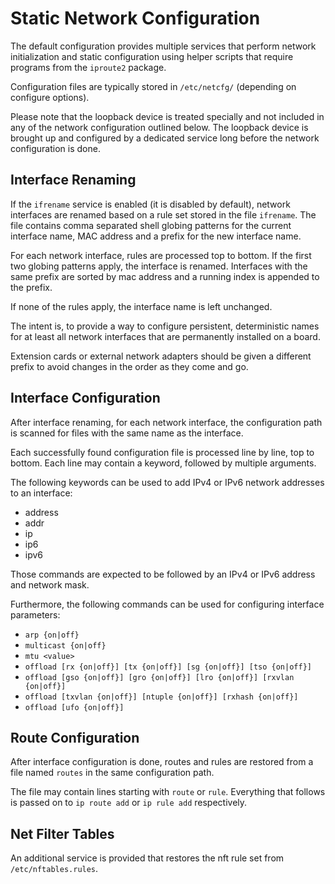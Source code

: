 # Static Network Configuration

The default configuration provides multiple services that perform network
initialization and static configuration using helper scripts that require
programs from the `iproute2` package.

Configuration files are typically stored in `/etc/netcfg/` (depending on
configure options).

Please note that the loopback device is treated specially and not included in
any of the network configuration outlined below. The loopback device is brought
up and configured by a dedicated service long before the network configuration
is done.


## Interface Renaming

If the `ifrename` service is enabled (it is disabled by default), network
interfaces are renamed based on a rule set stored in the file `ifrename`.
The file contains comma separated shell globing patterns for the current
interface name, MAC address and a prefix for the new interface name.

For each network interface, rules are processed top to bottom. If the first two
globing patterns apply, the interface is renamed. Interfaces with the same
prefix are sorted by mac address and a running index is appended to the prefix.

If none of the rules apply, the interface name is left unchanged.


The intent is, to provide a way to configure persistent, deterministic names for
at least all network interfaces that are permanently installed on a board.

Extension cards or external network adapters should be given a different prefix
to avoid changes in the order as they come and go.


## Interface Configuration

After interface renaming, for each network interface, the configuration path is
scanned for files with the same name as the interface.

Each successfully found configuration file is processed line by line, top to
bottom. Each line may contain a keyword, followed by multiple arguments.

The following keywords can be used to add IPv4 or IPv6 network addresses to
an interface:

 * address
 * addr
 * ip
 * ip6
 * ipv6

Those commands are expected to be followed by an IPv4 or IPv6 address and
network mask.


Furthermore, the following commands can be used for configuring interface
parameters:

 * `arp {on|off}`
 * `multicast {on|off}`
 * `mtu <value>`
 * `offload [rx {on|off}] [tx {on|off}] [sg {on|off}] [tso {on|off}]`
 * `offload [gso {on|off}] [gro {on|off}] [lro {on|off}] [rxvlan {on|off}]`
 * `offload [txvlan {on|off}] [ntuple {on|off}] [rxhash {on|off}]`
 * `offload [ufo {on|off}]`


## Route Configuration

After interface configuration is done, routes and rules are restored from a
file named `routes` in the same configuration path.

The file may contain lines starting with `route` or `rule`. Everything that
follows is passed on to `ip route add` or `ip rule add` respectively.


## Net Filter Tables


An additional service is provided that restores the nft rule set from
`/etc/nftables.rules`.
